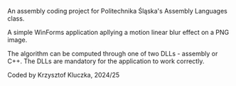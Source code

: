 An assembly coding project for Politechnika Śląska's Assembly Languages class.

A simple WinForms application apllying a motion linear blur effect on a PNG image.

The algorithm can be computed through one of two DLLs - assembly or C++. The DLLs are mandatory for the application to work correctly.

Coded by Krzysztof Kluczka, 2024/25
